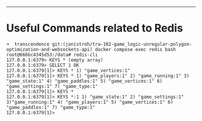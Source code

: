 
---

# Useful Commands related to Redis


    ➜  transcendence git:(jonistroh/tra-102-game_logic-unregular-polygon-optimization-and-websockets-api) docker compose exec redis bash root@666bc4345d53:/data# redis-cli
    127.0.0.1:6379> KEYS * (empty array)
    127.0.0.1:6379> SELECT 1 OK
    127.0.0.1:6379[1]> KEYS * 1) "game_vertices:1"
    127.0.0.1:6379[1]> KEYS * 1) "game_players:1" 2) "game_running:1" 3) "game_state:1" 4) "game_paddles:1" 5) "game_vertices:1" 6) "game_settings:1" 7) "game_type:1"
    127.0.0.1:6379[1]> KEYS *
    127.0.0.1:6379[1]> KEYS *:1 1) "game_state:1" 2) "game_settings:1" 3)"game_running:1" 4) "game_players:1" 5) "game_vertices:1" 6) "game_paddles:1" 7) "game_type:1"
    127.0.0.1:6379[1]>

